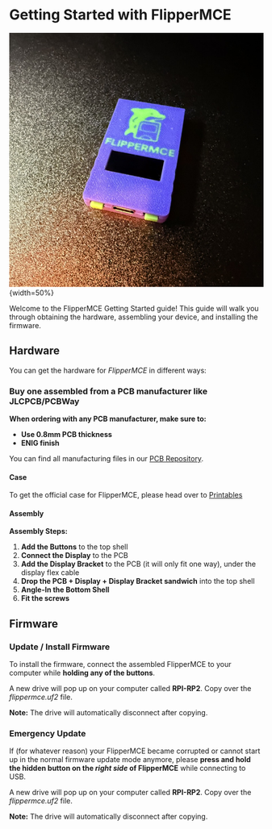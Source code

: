 # Getting Started with FlipperMCE

![FlipperMCE](images/flippermce.jpeg){width=50%}

Welcome to the FlipperMCE Getting Started guide! This guide will walk you through obtaining the hardware, assembling your device, and installing the firmware.

## Hardware

You can get the hardware for *FlipperMCE* in different ways:

### Buy one assembled from a PCB manufacturer like JLCPCB/PCBWay

**When ordering with any PCB manufacturer, make sure to:**

- **Use 0.8mm PCB thickness**
- **ENIG finish**

You can find all manufacturing files in our [PCB Repository](https://github.com/FlipperMCE/pcb/releases).

#### Case

To get the official case for FlipperMCE, please head over to [Printables](https://printables.com)

#### Assembly

**Assembly Steps:**

1. **Add the Buttons** to the top shell
2. **Connect the Display** to the PCB
3. **Add the Display Bracket** to the PCB (it will only fit one way), under the display flex cable
4. **Drop the PCB + Display + Display Bracket sandwich** into the top shell
5. **Angle-In the Bottom Shell**
6. **Fit the screws**

## Firmware

### Update / Install Firmware


To install the firmware, connect the assembled FlipperMCE to your computer while **holding any of the buttons**.

A new drive will pop up on your computer called **RPI-RP2**. Copy over the *flippermce.uf2* file.

**Note:** The drive will automatically disconnect after copying.

### Emergency Update

If (for whatever reason) your FlipperMCE became corrupted or cannot start up in the normal firmware update mode anymore, please **press and hold the hidden button on the _right side_ of FlipperMCE** while connecting to USB.

A new drive will pop up on your computer called **RPI-RP2**. Copy over the *flippermce.uf2* file.

**Note:** The drive will automatically disconnect after copying.
